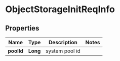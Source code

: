 # ObjectStorageInitReqInfo

## Properties
Name | Type | Description | Notes
------------ | ------------- | ------------- | -------------
**poolId** | **Long** | system pool id | 

